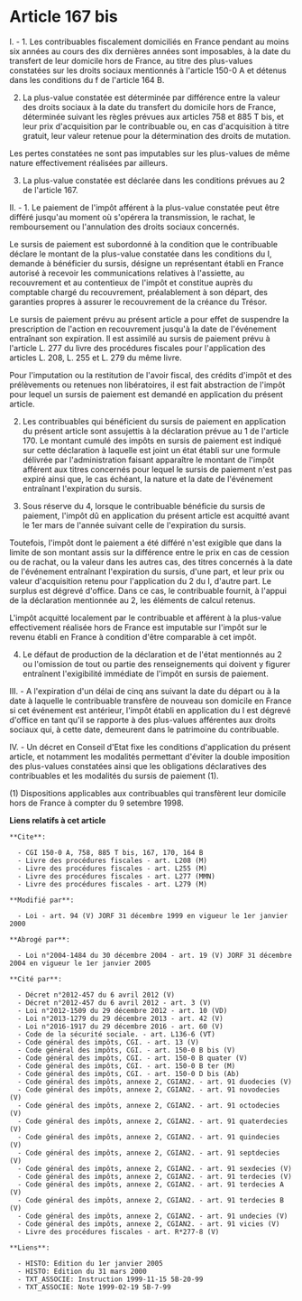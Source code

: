 # Article 167 bis

I. - 1. Les contribuables fiscalement domiciliés en France pendant au moins six années au cours des dix dernières années sont
imposables, à la date du transfert de leur domicile hors de France, au titre des plus-values constatées sur les droits
sociaux mentionnés à l'article 150-0 A et détenus dans les conditions du f de l'article 164 B.

2. La plus-value constatée est déterminée par différence entre la valeur des droits sociaux à la date du transfert du
domicile hors de France, déterminée suivant les règles prévues aux articles 758 et 885 T bis, et leur prix d'acquisition par
le contribuable ou, en cas d'acquisition à titre gratuit, leur valeur retenue pour la détermination des droits de mutation.

Les pertes constatées ne sont pas imputables sur les plus-values de même nature effectivement réalisées par ailleurs.

3. La plus-value constatée est déclarée dans les conditions prévues au 2 de l'article 167.

II. - 1. Le paiement de l'impôt afférent à la plus-value constatée peut être différé jusqu'au moment où s'opérera la
transmission, le rachat, le remboursement ou l'annulation des droits sociaux concernés.

Le sursis de paiement est subordonné à la condition que le contribuable déclare le montant de la plus-value constatée dans
les conditions du I, demande à bénéficier du sursis, désigne un représentant établi en France autorisé à recevoir les
communications relatives à l'assiette, au recouvrement et au contentieux de l'impôt et constitue auprès du comptable chargé
du recouvrement, préalablement à son départ, des garanties propres à assurer le recouvrement de la créance du Trésor.

Le sursis de paiement prévu au présent article a pour effet de suspendre la prescription de l'action en recouvrement jusqu'à
la date de l'événement entraînant son expiration. Il est assimilé au sursis de paiement prévu à l'article L. 277 du livre des
procédures fiscales pour l'application des articles L. 208, L. 255 et L. 279 du même livre.

Pour l'imputation ou la restitution de l'avoir fiscal, des crédits d'impôt et des prélèvements ou retenues non libératoires,
il est fait abstraction de l'impôt pour lequel un sursis de paiement est demandé en application du présent article.

2. Les contribuables qui bénéficient du sursis de paiement en application du présent article sont assujettis à la déclaration
prévue au 1 de l'article 170. Le montant cumulé des impôts en sursis de paiement est indiqué sur cette déclaration à laquelle
est joint un état établi sur une formule délivrée par l'administration faisant apparaître le montant de l'impôt afférent aux
titres concernés pour lequel le sursis de paiement n'est pas expiré ainsi que, le cas échéant, la nature et la date de
l'événement entraînant l'expiration du sursis.

3. Sous réserve du 4, lorsque le contribuable bénéficie du sursis de paiement, l'impôt dû en application du présent article
est acquitté avant le 1er mars de l'année suivant celle de l'expiration du sursis.

Toutefois, l'impôt dont le paiement a été différé n'est exigible que dans la limite de son montant assis sur la différence
entre le prix en cas de cession ou de rachat, ou la valeur dans les autres cas, des titres concernés à la date de l'événement
entraînant l'expiration du sursis, d'une part, et leur prix ou valeur d'acquisition retenu pour l'application du 2 du I,
d'autre part. Le surplus est dégrevé d'office. Dans ce cas, le contribuable fournit, à l'appui de la déclaration mentionnée
au 2, les éléments de calcul retenus.

L'impôt acquitté localement par le contribuable et afférent à la plus-value effectivement réalisée hors de France est
imputable sur l'impôt sur le revenu établi en France à condition d'être comparable à cet impôt.

4. Le défaut de production de la déclaration et de l'état mentionnés au 2 ou l'omission de tout ou partie des renseignements
qui doivent y figurer entraînent l'exigibilité immédiate de l'impôt en sursis de paiement.

III. - A l'expiration d'un délai de cinq ans suivant la date du départ ou à la date à laquelle le contribuable transfère de
nouveau son domicile en France si cet événement est antérieur, l'impôt établi en application du I est dégrevé d'office en
tant qu'il se rapporte à des plus-values afférentes aux droits sociaux qui, à cette date, demeurent dans le patrimoine du
contribuable.

IV. - Un décret en Conseil d'Etat fixe les conditions d'application du présent article, et notamment les modalités permettant
d'éviter la double imposition des plus-values constatées ainsi que les obligations déclaratives des contribuables et les
modalités du sursis de paiement (1).

(1) Dispositions applicables aux contribuables qui transfèrent leur domicile hors de France à compter du 9 setembre 1998.

**Liens relatifs à cet article**

	**Cite**:

	  - CGI 150-0 A, 758, 885 T bis, 167, 170, 164 B
	  - Livre des procédures fiscales - art. L208 (M)
	  - Livre des procédures fiscales - art. L255 (M)
	  - Livre des procédures fiscales - art. L277 (MMN)
	  - Livre des procédures fiscales - art. L279 (M)

	**Modifié par**:

	  - Loi - art. 94 (V) JORF 31 décembre 1999 en vigueur le 1er janvier 2000

	**Abrogé par**:

	  - Loi n°2004-1484 du 30 décembre 2004 - art. 19 (V) JORF 31 décembre 2004 en vigueur le 1er janvier 2005

	**Cité par**:

	  - Décret n°2012-457 du 6 avril 2012 (V)
	  - Décret n°2012-457 du 6 avril 2012 - art. 3 (V)
	  - Loi n°2012-1509 du 29 décembre 2012 - art. 10 (VD)
	  - Loi n°2013-1279 du 29 décembre 2013 - art. 42 (V)
	  - Loi n°2016-1917 du 29 décembre 2016 - art. 60 (V)
	  - Code de la sécurité sociale. - art. L136-6 (VT)
	  - Code général des impôts, CGI. - art. 13 (V)
	  - Code général des impôts, CGI. - art. 150-0 B bis (V)
	  - Code général des impôts, CGI. - art. 150-0 B quater (V)
	  - Code général des impôts, CGI. - art. 150-0 B ter (M)
	  - Code général des impôts, CGI. - art. 150-0 D bis (Ab)
	  - Code général des impôts, annexe 2, CGIAN2. - art. 91 duodecies (V)
	  - Code général des impôts, annexe 2, CGIAN2. - art. 91 novodecies (V)
	  - Code général des impôts, annexe 2, CGIAN2. - art. 91 octodecies (V)
	  - Code général des impôts, annexe 2, CGIAN2. - art. 91 quaterdecies (V)
	  - Code général des impôts, annexe 2, CGIAN2. - art. 91 quindecies (V)
	  - Code général des impôts, annexe 2, CGIAN2. - art. 91 septdecies (V)
	  - Code général des impôts, annexe 2, CGIAN2. - art. 91 sexdecies (V)
	  - Code général des impôts, annexe 2, CGIAN2. - art. 91 terdecies (V)
	  - Code général des impôts, annexe 2, CGIAN2. - art. 91 terdecies A (V)
	  - Code général des impôts, annexe 2, CGIAN2. - art. 91 terdecies B (V)
	  - Code général des impôts, annexe 2, CGIAN2. - art. 91 undecies (V)
	  - Code général des impôts, annexe 2, CGIAN2. - art. 91 vicies (V)
	  - Livre des procédures fiscales - art. R*277-8 (V)

	**Liens**:

	  - HISTO: Edition du 1er janvier 2005
	  - HISTO: Edition du 31 mars 2000
	  - TXT_ASSOCIE: Instruction 1999-11-15 5B-20-99
	  - TXT_ASSOCIE: Note 1999-02-19 5B-7-99
